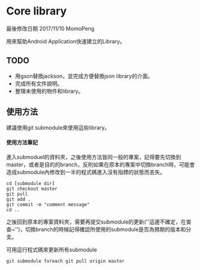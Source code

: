 # Core library

最後修改日期 2017/11/10 MomoPeng

用來幫助Android Application快速建立的Library。

## TODO

- 用gson替換jackson，並完成方便替換json library的介面。
- 完成所有文件說明。
- 整理未使用的物件和library。


## 使用方法

建議使用git submodule來使用這些library。

#### 使用方法筆記 

進入submoduel的資料夾，之後使用方法皆同一般的專案，記得要先切換到master，或者是目的的branch，反則如果在原本的專案中切換branch時，可能會造成submodule內修改到一半的程式碼進入沒有指標的狀態而丟失。

    cd [submodule dir]
    git checkout master
    git pull
    git add .
    git commit -m "comment message"
    cd ..
    
之後回到原本的專案資料夾，需要再提交submodule的更新(''這邊不確定，在查查~'')，切換branch的時候記得確認所使用的submodule是否為預期的版本和分支。

可用這行程式碼來更新所有submodule

    git submodule foreach git pull origin master


